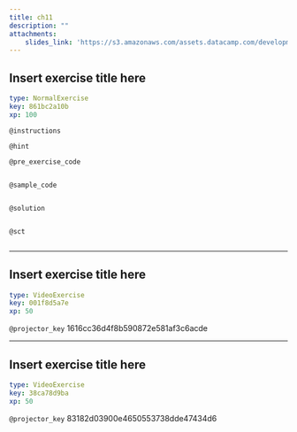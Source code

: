 ```yaml
---
title: ch11
description: ""
attachments:
    slides_link: 'https://s3.amazonaws.com/assets.datacamp.com/development/course_4277/slides/chapter11.pdf'
---
```


## Insert exercise title here

```yaml
type: NormalExercise
key: 861bc2a10b
xp: 100
```



`@instructions`


`@hint`


`@pre_exercise_code`
```{python}

```

`@sample_code`
```{python}

```

`@solution`
```{python}

```

`@sct`
```{python}

```

---

## Insert exercise title here

```yaml
type: VideoExercise
key: 001f8d5a7e
xp: 50
```

`@projector_key`
1616cc36d4f8b590872e581af3c6acde

---

## Insert exercise title here

```yaml
type: VideoExercise
key: 38ca78d9ba
xp: 50
```

`@projector_key`
83182d03900e4650553738dde47434d6

